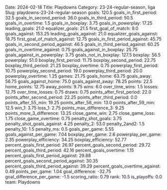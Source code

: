 Date: 2024-02-18
Title: Playdowns
Category: 23-24-regular-season, liga
Slug: playdowns-23-24-regular-season
goals: 120.5
goals_in_first_period: 32.5
goals_in_second_period: 36.0
goals_in_third_period: 50.5
goals_in_overtime: 1.5
goals_in_boxplay: 3.75
goals_in_powerplay: 17.25
leading_goals: 21.0
equalizer_goals: 21.5
first_goal_of_match: 9.0
goals_against: 153.25
leading_goals_against: 21.0
equalizer_goals_against: 18.75
first_goal_of_match_against: 12.75
goals_in_first_period_against: 45.75
goals_in_second_period_against: 46.5
goals_in_third_period_against: 60.25
goals_in_overtime_against: 0.75
goals_against_in_boxplay: 25.75
goals_against_in_powerplay: 3.75
goals_not_in_boxplay: 127.5
boxplay: 56.5
powerplay: 51.0
boxplay_first_period: 11.75
boxplay_second_period: 22.75
boxplay_third_period: 21.25
boxplay_overtime: 0.75
powerplay_first_period: 10.75
powerplay_second_period: 19.0
powerplay_third_period: 20.0
powerplay_overtime: 1.25
games: 21.75
goals_home: 63.75
goals_away: 56.75
goals_against_home: 75.0
goals_against_away: 78.25
points: 22.5
home_points: 12.75
away_points: 9.75
wins: 6.0
over_time_wins: 1.5
losses: 12.75
over_time_losses: 0.75
draws: 0.75
points_after_first_period: 22.0
points_after_second_period: 22.25
points_after_third_period: 0.0
points_after_55_min: 19.25
points_after_58_min: 13.0
points_after_59_min: 12.5
win_1: 3.75
loss_1: 2.75
points_max_difference_3: 9.25
points_more_3_difference: 13.25
close_game_win: 2.75
close_game_loss: 1.75
close_game_overtime: 0.75
penalty_shot_goals: 3.75
penalty_shot_goals_against: 4.25
penalty_2: 53.0
penalty_2and2: 1.5
penalty_10: 1.5
penalty_ms: 0.5
goals_per_game: 5.55
goals_against_per_game: 7.04
boxplay_per_game: 2.6
powerplay_per_game: 2.35
powerplay_efficiency: 34.25
boxplay_efficiency: 52.77
percent_goals_first_period: 26.97
percent_goals_second_period: 29.72
percent_goals_third_period: 42.16
percent_goals_overtime: 1.15
percent_goals_first_period_against: 29.88
percent_goals_second_period_against: 30.35
percent_goals_third_period_against: 39.29
percent_goals_overtime_against: 0.49
points_per_game: 1.04
goal_difference: -32.75
goal_difference_per_game: -1.5
scoring_ratio: 0.79
rank: 10.5
is_playoffs: 0.0
team: Playdowns
